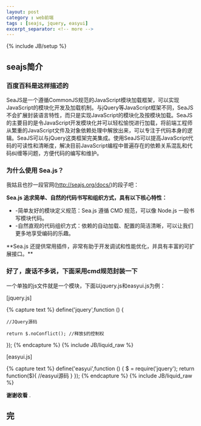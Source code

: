```yaml
---
layout: post
category : web前端
tags : [seajs, jquery, easyui]
excerpt_separator: <!-- more -->
---
```

{% include JB/setup %}


## seajs简介

### 百度百科是这样描述的

SeaJS是一个遵循CommonJS规范的JavaScript模块加载框架，可以实现JavaScript的模块化开发及加载机制。与jQuery等JavaScript框架不同，SeaJS不会扩展封装语言特性，而只是实现JavaScript的模块化及按模块加载。SeaJS的主要目的是令JavaScript开发模块化并可以轻松愉悦进行加载，将前端工程师从繁重的JavaScript文件及对象依赖处理中解放出来，可以专注于代码本身的逻辑。SeaJS可以与jQuery这类框架完美集成。使用SeaJS可以提高JavaScript代码的可读性和清晰度，解决目前JavaScript编程中普遍存在的依赖关系混乱和代码纠缠等问题，方便代码的编写和维护。
<!-- more -->
### 为什么使用 Sea.js？

我姑且也抄一段官网(<a href="http://seajs.org/docs/" target="_blank">http://seajs.org/docs/</a>)的段子吧：

**Sea.js 追求简单、自然的代码书写和组织方式，具有以下核心特性：**
<ul>
  <li>-简单友好的模块定义规范：Sea.js 遵循 CMD 规范，可以像 Node.js 一般书写模块代码。</li>
  <li>-自然直观的代码组织方式：依赖的自动加载、配置的简洁清晰，可以让我们更多地享受编码的乐趣。</li>
</ul>
**Sea.js 还提供常用插件，非常有助于开发调试和性能优化，并具有丰富的可扩展接口。**


### 好了，废话不多说，下面采用cmd规范封装一下
一个单独的js文件就是一个模块，下面以jquery.js和easyui.js为例：
<p>[jquery.js]</p>
{% capture text %}
define('jquery',function () {

    //JQuery源码

    return $.noConflict(); //释放$的控制权
});
{% endcapture %}
{% include JB/liquid_raw %}


<p>[easyui.js]</p>
{% capture text %}
define('easyui',function () {
    $ = require('jquery');
    return function($){
      //easyui源码
    }
});
{% endcapture %}
{% include JB/liquid_raw %}

**谢谢收看** .

## 完
